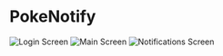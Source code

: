 # PokeNotify

![Login Screen](http://i.imgur.com/a/YyIag)
![Main Screen](http://i.imgur.com/a/AXGOL)
![Notifications Screen](http://i.imgur.com/a/Ksr8W)
